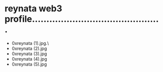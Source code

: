 # reynata web3 profile.............................................
- 0xreynata (1).jpg.\
- 0xreynata (2).jpg
- 0xreynata (3).jpg
- 0xreynata (4).jpg
- 0xreynata (5).jpg
